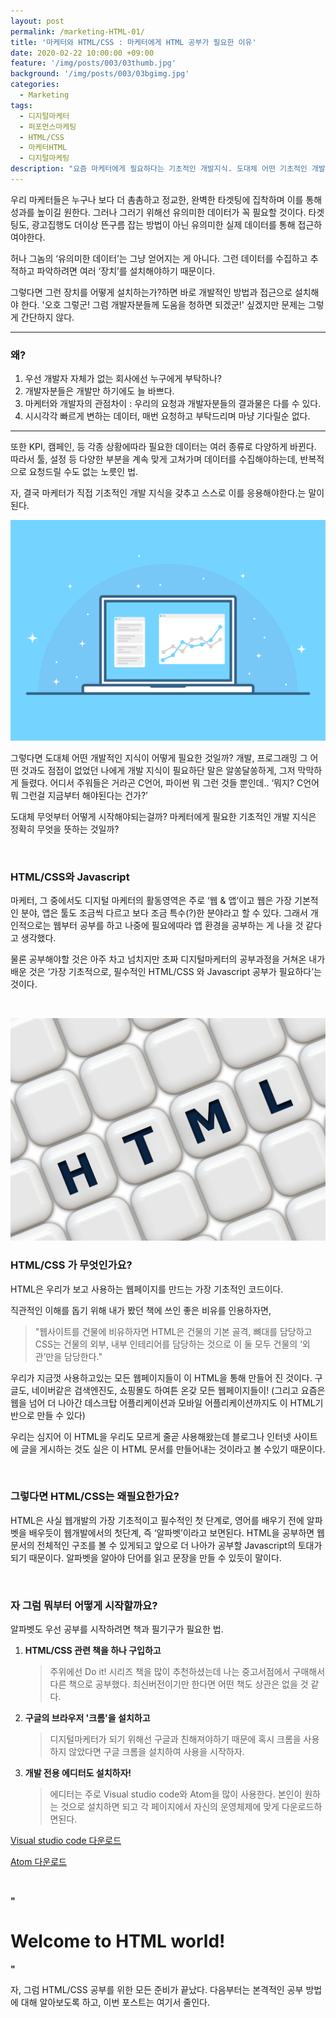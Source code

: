 ```yaml
---
layout: post
permalink: /marketing-HTML-01/
title: '마케터와 HTML/CSS : 마케터에게 HTML 공부가 필요한 이유'
date: 2020-02-22 10:00:00 +09:00
feature: '/img/posts/003/03thumb.jpg'
background: '/img/posts/003/03bgimg.jpg'
categories:
  - Marketing
tags:
  - 디지털마케터
  - 퍼포먼스마케팅
  - HTML/CSS
  - 마케터HTML
  - 디지털마케팅
description: "요즘 마케터에게 필요하다는 기초적인 개발지식. 도대체 어떤 기초적인 개발지식이 필요한걸까? : 마케터, HTML/CSS를 합니다."
---
```


우리 마케터들은 누구나 보다 더 촘촘하고 정교한, 완벽한 타겟팅에 집착하며 이를 통해 성과를 높이길 원한다. 그러나 그러기 위해선 유의미한 데이터가 꼭 필요할 것이다. 타겟팅도, 광고집행도 더이상 뜬구름 잡는 방법이 아닌 유의미한 실제 데이터를 통해 접근하여야한다.

 허나 그놈의 ‘유의미한 데이터’는 그냥 얻어지는 게 아니다. 그런 데이터를 수집하고 추적하고 파악하려면 여러 ‘장치’를 설치해야하기 때문이다.

그렇다면 그런 장치를 어떻게 설치하는가?하면 바로 개발적인 방법과 접근으로 설치해야 한다. '오호 그렇군! 그럼 개발자분들께 도움을 청하면 되겠군!' 싶겠지만 문제는 그렇게 간단하지 않다.

<hr>

<h3> 왜?</h3>

1. 우선 개발자 자체가 없는 회사에선 누구에게 부탁하나?
2. 개발자분들은 개발만 하기에도 늘 바쁘다.
3. 마케터와 개발자의 관점차이 : 우리의 요청과 개발자분들의 결과물은 다를 수 있다.
4. 시시각각 빠르게 변하는 데이터, 매번 요청하고 부탁드리며 마냥 기다릴순 없다.

<hr>

또한 KPI, 캠페인, 등 각종 상황에따라 필요한 데이터는 여러 종류로 다양하게 바뀐다. 따라서 툴, 설정 등 다양한 부분을 계속 맞게 고쳐가며 데이터를 수집해야하는데, 반복적으로 요청드릴 수도 없는 노릇인 법.

자, 결국 마케터가 직접 기초적인 개발 지식을 갖추고 스스로 이를 응용해야한다.는 말이 된다.

![개발png](/img/posts/003/01.png)

그렇다면 도대체 어떤 개발적인 지식이 어떻게 필요한 것일까? 개발, 프로그래밍 그 어떤 것과도 점접이 없었던 나에게 개발 지식이 필요하단 말은 알쏭달쏭하게, 그저 막막하게 들렸다. 어디서 주워들은 거라곤 C언어, 파이썬 뭐 그런 것들 뿐인데.. ‘뭐지? C언어 뭐 그런걸 지금부터 해야된다는 건가?’

도대체 무엇부터 어떻게 시작해야되는걸까? 마케터에게 필요한 기초적인 개발 지식은 정확히 무엇을 뜻하는 것일까?

<br>

<h3>HTML/CSS와 Javascript</h3>

마케터, 그 중에서도 디지털 마케터의 활동영역은 주로 ‘웹 & 앱’이고 웹은 가장 기본적인 분야, 앱은 툴도 조금씩 다르고 보다 조금 특수(?)한 분야라고 할 수 있다. 그래서 개인적으로는 웹부터 공부를 하고 나중에 필요에따라 앱 환경을 공부하는 게 나을 것 같다고 생각했다.

물론 공부해야할 것은 아주 차고 넘치지만 초짜 디지털마케터의 공부과정을 거쳐온 내가 배운 것은 ‘가장 기초적으로, 필수적인 HTML/CSS 와 Javascript 공부가 필요하다’는 것이다.

<br>

![html이미지](/img/posts/003/02.jpg)

<h3>HTML/CSS 가 무엇인가요?</h3>

HTML은 우리가 보고 사용하는 웹페이지를 만드는 가장 기초적인 코드이다.

직관적인 이해를 돕기 위해 내가 봤던 책에 쓰인 좋은 비유를 인용하자면,

> "웹사이트를 건물에 비유하자면 HTML은 건물의 기본 골격, 뼈대를 담당하고 CSS는 건물의 외부, 내부 인테리어를 담당하는 것으로 이 둘 모두 건물의 ‘외관’만을 담당한다."

우리가 지금껏 사용하고있는 모든 웹페이지들이 이 HTML을 통해 만들어 진 것이다. 구글도, 네이버같은 검색엔진도, 쇼핑몰도 하여튼 온갖 모든 웹페이지들이! (그리고 요즘은 웹을 넘어 더 나아간 데스크탑 어플리케이션과 모바일 어플리케이션까지도 이 HTML기반으로 만들 수 있다)

 우리는 심지어 이 HTML을 우리도 모르게 줄곧 사용해왔는데 블로그나 인터넷 사이트에 글을 게시하는 것도 실은 이 HTML 문서를 만들어내는 것이라고 볼 수있기 때문이다.

<br>

<h3>그렇다면 HTML/CSS는 왜필요한가요?</h3>


HTML은 사실 웹개발의 가장 기초적이고 필수적인 첫 단계로, 영어를 배우기 전에 알파벳을 배우듯이 웹개발에서의 첫단계, 즉 ‘알파벳’이라고 보면된다. HTML을 공부하면 웹문서의 전체적인 구조를 볼 수 있게되고 앞으로 더 나아가 공부할 Javascript의 토대가 되기 때문이다. 알파벳을 알아야 단어를 읽고 문장을 만들 수 있듯이 말이다.

<br>

<h3>자 그럼 뭐부터 어떻게 시작할까요?</h3>


알파벳도 우선 공부를 시작하려면 책과 필기구가 필요한 법.

1. **HTML/CSS 관련 책을 하나 구입하고**

   > 주위에선 Do it! 시리즈 책을 많이 추천하셨는데 나는 중고서점에서 구매해서 다른 책으로 공부했다. 최신버전이기만 한다면 어떤 책도 상관은 없을 것 같다.

2. **구글의 브라우저 '크롬'을 설치하고**

   >디지털마케터가 되기 위해선 구글과 친해져야하기 때문에 혹시 크롬을 사용하지 않았다면 구글 크롬을 설치하여 사용을 시작하자.

3. **개발 전용 에디터도 설치하자!**

   > 에디터는 주로 Visual studio code와 Atom을 많이 사용한다. 본인이 원하는 것으로 설치하면 되고 각 페이지에서 자신의 운영체제에 맞게 다운로드하면된다.

[Visual studio code 다운로드](https://code.visualstudio.com/download)

[Atom 다운로드](https://atom.io/)

<br>

**"<h1>Welcome to HTML world!</h1>"**

자, 그럼 HTML/CSS 공부를 위한 모든 준비가 끝났다. 다음부터는 본격적인 공부 방법에 대해 알아보도록 하고, 이번 포스트는 여기서 줄인다.

<br>

<br>
